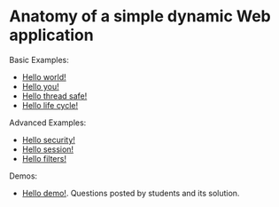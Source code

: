 # Anatomy of a simple dynamic Web application

Basic Examples:
* [Hello world!](helloWorld)
* [Hello you!](helloYou)
* [Hello thread safe!](helloThreadSafe)
* [Hello life cycle!](helloLifeCycle)

Advanced Examples:
* [Hello security!](helloSecurity)
* [Hello session!](helloSession)
* [Hello filters!](helloFilters)

Demos:
* [Hello demo!](helloDemo). Questions posted by students and its solution.
